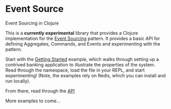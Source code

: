# Event Source

Event Sourcing in Clojure

This is a **currently experimental** library that provides a Clojure implementation for the [Event Sourcing](https://microservices.io/patterns/data/event-sourcing.html) pattern. It provides a basic API for defining Aggregates, Commands, and Events and experimenting with the pattern.

Start with the [Getting Started](examples/src/getting_started.clj) example, which walks through setting up a contrived banking application to illustrate the properties of the system. Read through the namespace, load the file in your REPL, and start experimenting! (Note, the examples rely on Redis, which you can install and run locally).

From there, read through the [API](core/src/com/reifyhealth/event_source/core.clj)

More examples to come...
